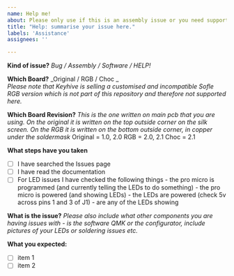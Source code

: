 ```yaml
---
name: Help me!
about: Please only use if this is an assembly issue or you need support
title: "Help: summarise your issue here."
labels: 'Assistance'
assignees: ''

---
```


**Kind of issue?**
_Bug / Assembly / Software / HELP!_

**Which Board?**
_Original / RGB / Choc _  
_Please note that Keyhive is selling a customised and incompatible Sofle RGB version which is not part of this repository and therefore not supported here._

**Which Board Revision?**
_This is the one written on main pcb that you are using. 
On the original it is written on the top outside corner on the silk screen. 
On the RGB it is written on the bottom outside corner, in copper under the soldermask_
Original = 1.0, 2.0 
RGB =  2.0, 2.1
Choc = 2.1


**What steps have you taken**
* [ ] I have searched the Issues page
* [ ] I have read the documentation 
* [ ] For LED issues I have checked the following things 
        - the pro micro is programmed (and currently telling the LEDs to do something)
        - the pro micro is powered (and showing LEDs)
        - the LEDs are powered (check 5v across pins 1 and 3 of J1)
        - are any of the LEDs showing 

**What is the issue?**
_Please also include what other components you are having issues with - is the software QMK or the configurator, include pictures of your LEDs or soldering issues etc._




**What you expected:**

* [ ] item 1
* [ ] item 2
